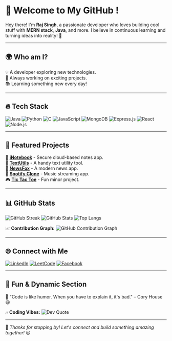 # 🚀 Welcome to My GitHub !

Hey there! I'm **Raj Singh**, a passionate developer who loves building cool stuff with **MERN stack**, **Java**, and more. I believe in continuous learning and turning ideas into reality! 🌟

---

## 🌍 Who am I?
💡 A developer exploring new technologies.<br>
🎯 Always working on exciting projects.<br>
📚 Learning something new every day!<br>

---

## 🔥 Tech Stack

![Java](https://img.shields.io/badge/Java-ED8B00?style=for-the-badge&logo=java&logoColor=white)
![Python](https://img.shields.io/badge/Python-3776AB?style=for-the-badge&logo=python&logoColor=white)
![C](https://img.shields.io/badge/C-00599C?style=for-the-badge&logo=c&logoColor=white)
![JavaScript](https://img.shields.io/badge/JavaScript-F7DF1E?style=for-the-badge&logo=javascript&logoColor=black)
![MongoDB](https://img.shields.io/badge/MongoDB-4EA94B?style=for-the-badge&logo=mongodb&logoColor=white)
![Express.js](https://img.shields.io/badge/Express.js-000000?style=for-the-badge&logo=express&logoColor=white)
![React](https://img.shields.io/badge/React-20232A?style=for-the-badge&logo=react&logoColor=61DAFB)
![Node.js](https://img.shields.io/badge/Node.js-43853D?style=for-the-badge&logo=node.js&logoColor=white)

---

## 📌 Featured Projects

🚀 **[iNotebook](https://github.com/raj-singhh/inotebook-)** - Secure cloud-based notes app.<br>
📝 **[TextUtils](https://github.com/raj-singhh/textUtils)** - A handy text utility tool.<br>
📰 **[NewsFox](https://github.com/raj-singhh/NewsFox)** - A modern news app.<br>
🎵 **[Spotify Clone](https://github.com/raj-singhh/Spotify-Clone)** - Music streaming app.<br>
🎮 **[Tic Tac Toe](https://github.com/raj-singhh/Tic-Tac-Toe)** - Fun minor project.<br>

---

## 📊 GitHub Stats

![GitHub Streak](https://github-readme-streak-stats.herokuapp.com?user=raj-singhh&theme=radical&hide_border=true)
![GitHub Stats](https://github-readme-stats.vercel.app/api?username=raj-singhh&show_icons=true&theme=radical&hide_border=true)
![Top Langs](https://github-readme-stats.vercel.app/api/top-langs/?username=raj-singhh&layout=compact&theme=radical&hide_border=true)

📈 **Contribution Graph:**
![GitHub Contribution Graph](https://github-profile-summary-cards.vercel.app/api/cards/profile-details?username=raj-singhh&theme=github_dark)

---

## 🌐 Connect with Me
[![LinkedIn](https://img.shields.io/badge/LinkedIn-0A66C2?style=for-the-badge&logo=linkedin&logoColor=white)](https://www.linkedin.com/in/rajsingh-/)
[![LeetCode](https://img.shields.io/badge/LeetCode-FFA116?style=for-the-badge&logo=leetcode&logoColor=black)](https://leetcode.com/u/rajsinghh_/)
[![Facebook](https://img.shields.io/badge/Facebook-1877F2?style=for-the-badge&logo=facebook&logoColor=white)](https://www.facebook.com/anjay.rajpaliwal)

---

## 🎨 Fun & Dynamic Section
🎯 "Code is like humor. When you have to explain it, it's bad." – Cory House 😆

🎶 **Coding Vibes:**
![Dev Quote](https://quotes-github-readme.vercel.app/api?type=horizontal&theme=radical)


---

🚀 *Thanks for stopping by! Let's connect and build something amazing together!* 😃
